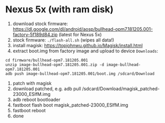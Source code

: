 Nexus 5x (with ram disk)
========================

1. download stock firmware: https://dl.google.com/dl/android/aosp/bullhead-opm7.181205.001-factory-5f189d84.zip (latest for Nexus 5x)
1. stock firmware: `./flash-all.sh` (wipes all data!)
1. install magisk: https://topjohnwu.github.io/Magisk/install.html
1. extract boot.img from factory image and upload to device `Downloads`:
```
cd firmware/bullhead-opm7.181205.001
unzip image-bullhead-opm7.181205.001.zip -d image-bullhead-opm7.181205.001
adb push image-bullhead-opm7.181205.001/boot.img /sdcard/Download
```
1. patch with magisk
1. download patched, e.g.  adb pull /sdcard/Download/magisk_patched-23000_ESlfM.img
1. adb reboot bootloader 
1. fastboot flash boot magisk_patched-23000_ESlfM.img 
1. fastboot reboot
1. done

